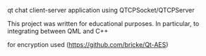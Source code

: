qt chat client-server application using QTCPSocket/QTCPServer

This project was written for educational purposes. In particular, to integrating between QML and C++ 


for encryption used (https://github.com/bricke/Qt-AES)

